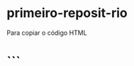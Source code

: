 # primeiro-reposit-rio

Para copiar o código HTML
<html>
<h1/Meu primeiro arquivo em HTML</h1>
</html>
```
